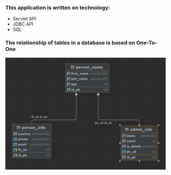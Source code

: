 ### This application is written on technology:
 - Servlet API 
 - JDBC API
 - SQL 
### The relationship of tables in a database is based on One-To-One

![Image text](https://github.com/Denis-Yorsh/servlet-jdbc/blob/master/Снимок%20экрана%202022-09-18%20в%2019.25.27.png)